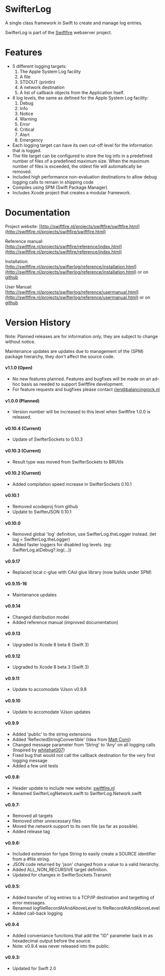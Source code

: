 # SwifterLog
A single class framework in Swift to create and manage log entries.

SwifterLog is part of the [Swiftfire](http://swiftfire.nl) webserver project.

# Features

- 5 different logging targets:
	1. The Apple System Log facility
	2. A file
	3. STDOUT (println)
	4. A network destination
	5. A list of callback objects from the Application itself.
- 8 log levels, the same as defined for the Apple System Log facility:
	1. Debug
	2. Info
	3. Notice
	4. Warning
	5. Error
	6. Critical
	7. Alert
	8. Emergency
- Each logging target can have its own cut-off level for the information that is logged.
- The file target can be configured to store the log info in a predefined number of files of a predefined maximum size. When the maximum number of files is exceeded, the oldest file will automatically be removed.
- Included high performance non-evaluation destinations to allow debug logging calls to remain in shipping code
- Compiles using SPM (Swift Package Manager)
- Includes Xcode project that creates a modular framework.

# Documentation

Project website: [http://swiftfire.nl/projects/swiftfire/swiftfire.html](http://swiftfire.nl/projects/swiftfire/swiftfire.html)

Reference manual: [http://swiftfire.nl/projects/swiftfire/reference/index.html](http://swiftfire.nl/projects/swiftfire/reference/index.html)

Installation: [http://swiftfire.nl/projects/swifterlog/reference/installation.html](http://swiftfire.nl/projects/swifterlog/reference/installation.html) or on [github](https://github.com/Balancingrock/SwifterLog/blob/master/docs/Installation.md)

User Manual: [http://swiftfire.nl/projects/swifterlog/reference/usermanual.html](http://swiftfire.nl/projects/swifterlog/reference/usermanual.html) or on [github](https://github.com/Balancingrock/SwifterLog/blob/master/docs/UserManual.md)

# Version History

Note: Planned releases are for information only, they are subject to change without notice.

Maintenance updates are updates due to management of the (SPM) package hierarchy, they don't affect the source code.

#### v1.1.0 (Open)

- No new features planned. Features and bugfixes will be made on an ad-hoc basis as needed to support Swiftfire development.
- For feature requests and bugfixes please contact rien@balancingrock.nl

#### v1.0.0 (Planned)

- Version number will be increased to this level when Swiftfire 1.0.0 is released.

#### v0.10.4 (Current)

- Update of SwifterSockets to 0.10.3

#### v0.10.3 (Current)

- Result type was moved from SwifterSockets to BRUtils

#### v0.10.2 (Current)

- Added compilation speed increase in SwifterSockets 0.10.1

#### v0.10.1

- Removed xcodeproj from github
- Update to SwifterJSON 0.10.1

#### v0.10.0

- Removed global 'log' definition, use SwifterLog.theLogger instead. (let log = SwifterLog.theLogger)
- Added faster loggers for disabled log levels. (eg: SwifterLog.atDebug?.log(...))

#### v0.9.17

- Replaced local c-glue with CAsl glue library (now builds under SPM)

#### v0.9.15-16

- Maintenance updates

#### v0.9.14

- Changed distribution model
- Added reference manual (improved documentation)

#### v0.9.13

- Upgraded to Xcode 8 beta 6 (Swift 3)

#### v0.9.12

- Upgraded to Xcode 8 beta 3 (Swift 3)

#### v0.9.11

- Update to accomodate VJson v0.9.8

#### v0.9.10

- Update to accomodate VJson updates

#### v0.9.9

- Added 'public' to the string extensions
- Added 'ReflectedStringConvertible' (Idea from [Matt Comi](https://github.com/mattcomi))
- Changed message parameter from 'String' to 'Any' on all logging calls (Inspired by [whitehat007](https://github.com/whitehat007))
- Fixed bug that would not call the callback destination for the very first logging message
- Added a few unit tests

#### v0.9.8:

- Header update to include new website: [swiftfire.nl](http://swiftfire.nl)
- Renamed SwifterLogNetwork.swift to SwifterLog.Network.swift

#### v0.9.7:

- Removed all targets
- Removed other unnecessary files
- Moved the network support to its own file (as far as possible).
- Added release tag

#### v0.9.6:

- Included extension for type String to easily create a SOURCE identifier from a #file string.
- JSON code returned by 'json' changed from a value to a valid hierarchy.
- Added ALL_NON_RECURSIVE target definition.
- Updated for changes in SwifterSockets.Transmit

#### v0.9.5:

- Added transfer of log entries to a TCP/IP destination and targetting of error messages.
- Renamed logfileRecordAtAndAboveLevel to fileRecordAtAndAboveLevel
- Added call-back logging

#### v0.9.4

- Added conveniance functions that add the "ID" parameter back in as hexadecimal output before the source.
- Note: v0.9.4 was never released into the public.

#### v0.9.3:
- Updated for Swift 2.0